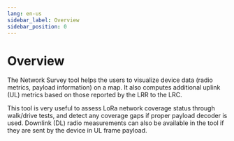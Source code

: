 ```yaml
---
lang: en-us
sidebar_label: Overview
sidebar_position: 0
---
```


# Overview

The Network Survey tool helps the users to visualize device data
(radio metrics, payload information) on a map. It also computes
additional uplink (UL) metrics based on those reported by the LRR to the
LRC.

This tool is very useful to assess LoRa network coverage status through
walk/drive tests, and detect any coverage gaps if proper payload decoder
is used. Downlink (DL) radio measurements can also be available in the
tool if they are sent by the device in UL frame payload.
